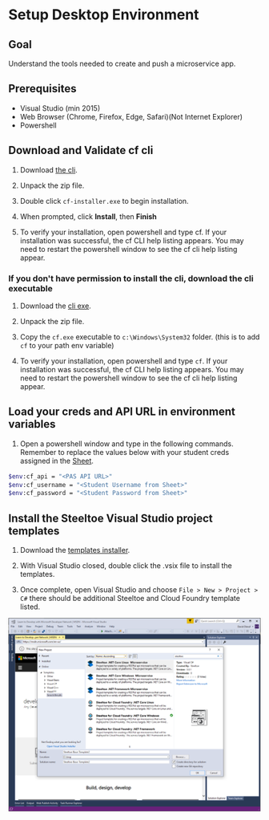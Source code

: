 # Setup Desktop Environment

## Goal

Understand the tools needed to create and push a microservice app.

## Prerequisites

- Visual Studio (min 2015)
- Web Browser (Chrome, Firefox, Edge, Safari)(Not Internet Explorer)
- Powershell

## Download and Validate cf cli

1. Download [the cli](https://cli.run.pivotal.io/stable?release=windows64&source=github).

1. Unpack the zip file.

1. Double click `cf-installer.exe` to begin installation.

1. When prompted, click **Install**, then **Finish**

1. To verify your installation, open powershell and type cf. If your installation was successful, the cf CLI help listing appears. You may need to restart the powershell window to see the cf cli help listing appear.

### If you don't have permission to install the cli, download the cli executable

1. Download the [cli exe](https://packages.cloudfoundry.org/stable?release=windows64-exe&source=github).

1. Unpack the zip file.

1. Copy the `cf.exe` executable to `c:\Windows\System32` folder. (this is to add `cf` to your path env variable)

1. To verify your installation, open powershell and type `cf`. If your installation was successful, the cf CLI help listing appears. You may need to restart the powershell window to see the cf cli help listing appear.

## Load your creds and API URL in environment variables

1. Open a powershell window and type in the following commands. Remember to replace the values below with your student creds assigned in the [Sheet](xxxx).

```bash
$env:cf_api = "<PAS API URL>"
$env:cf_username = "<Student Username from Sheet>"
$env:cf_password = "<Student Password from Sheet>"
```

## Install the Steeltoe Visual Studio project templates

1. Download the [templates installer](https://github.com/SteeltoeOSS/Tooling/releases).

1. With Visual Studio closed, double click the .vsix file to install the templates.

1. Once complete, open Visual Studio and choose `File > New > Project > C#` there should be additional Steeltoe and Cloud Foundry template listed.

![VS Steeltoe Templates](resources/visual-studio-templates.PNG)